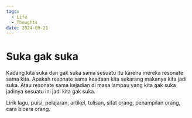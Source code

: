 ```yaml
---
tags:
  - Life
  - Thoughts
date: 2024-09-21
---
```


# Suka gak suka

Kadang kita suka dan gak suka sama sesuatu itu karena mereka resonate sama kita. Apakah resonate sama keadaan kita sekarang makanya kita jadi suka. Atau resonate sama kejadian di masa lampau yang kita gak suka jadinya sesuatu ini jadi kita gak suka.

Lirik lagu, puisi, pelajaran, artikel, tulisan, sifat orang, penampilan orang, cara bicara orang.

